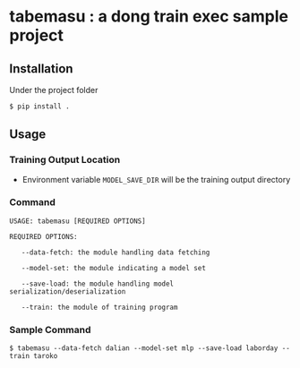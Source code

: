 # tabemasu : a dong train exec sample project
## Installation
Under the project folder
```sh
$ pip install .
```

## Usage
### Training Output Location
- Environment variable ```MODEL_SAVE_DIR``` will be the training output directory
### Command
```shell
USAGE: tabemasu [REQUIRED OPTIONS]

REQUIRED OPTIONS:

   --data-fetch: the module handling data fetching 

   --model-set: the module indicating a model set
   
   --save-load: the module handling model serialization/deserialization
   
   --train: the module of training program
```
### Sample Command
```shell
$ tabemasu --data-fetch dalian --model-set mlp --save-load laborday --train taroko
```
